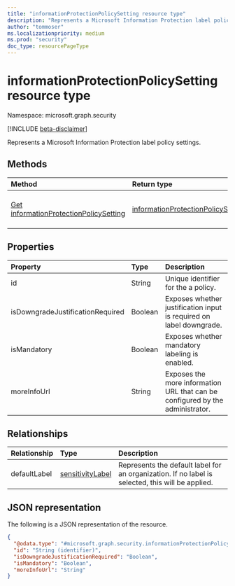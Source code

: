 ```yaml
---
title: "informationProtectionPolicySetting resource type"
description: "Represents a Microsoft Information Protection label policy settings."
author: "tommoser"
ms.localizationpriority: medium
ms.prod: "security"
doc_type: resourcePageType
---
```


# informationProtectionPolicySetting resource type

Namespace: microsoft.graph.security

[!INCLUDE [beta-disclaimer](../../includes/beta-disclaimer.md)]

Represents a Microsoft Information Protection label policy settings.

## Methods

| Method                                                                                              | Return type                                                                                       | Description                                                                                                                                           |
| :-------------------------------------------------------------------------------------------------- | :------------------------------------------------------------------------------------------------ | :---------------------------------------------------------------------------------------------------------------------------------------------------- |
| [Get informationProtectionPolicySetting](../api/security-informationprotectionpolicysetting-get.md) | [informationProtectionPolicySetting](../resources/security-informationprotectionpolicysetting.md) | Read the properties and relationships of an [informationProtectionPolicySetting](../resources/security-informationprotectionpolicysetting.md) object. |


## Properties

| Property                         | Type    | Description                                                                   |
| :------------------------------- | :------ | :---------------------------------------------------------------------------- |
| id                               | String  | Unique identifier for the a policy.                                           |
| isDowngradeJustificationRequired | Boolean | Exposes whether justification input is required on label downgrade.           |
| isMandatory                      | Boolean | Exposes whether mandatory labeling is enabled.                                |
| moreInfoUrl                      | String  | Exposes the more information URL that can be configured by the administrator. |

## Relationships

| Relationship | Type                                                          | Description                                                                                    |
| :----------- | :------------------------------------------------------------ | :--------------------------------------------------------------------------------------------- |
| defaultLabel | [sensitivityLabel](../resources/security-sensitivitylabel.md) | Represents the default label for an organization. If no label is selected, this will be applied. |

## JSON representation
The following is a JSON representation of the resource.
<!-- {
  "blockType": "resource",
  "keyProperty": "id",
  "@odata.type": "microsoft.graph.security.informationProtectionPolicySetting",
  "openType": false
}
-->
``` json
{
  "@odata.type": "#microsoft.graph.security.informationProtectionPolicySetting",
  "id": "String (identifier)",
  "isDowngradeJustificationRequired": "Boolean",
  "isMandatory": "Boolean",
  "moreInfoUrl": "String"
}
```

